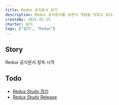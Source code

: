 ```yaml
---
title: Redux 공식문서 보기
description: Redux 공식문서를 보면서 개념을 익히고 있다.
createBy: 2022.02.15
charter: 일지
tags: ["일지", "Redux"]
---
```


## Story

Redux 공식문서 정독 시작

## Todo

-   [Redux Study 정리](/TIL/study/redux/story)
-   [Redux Study Release](/TIL/study/study/redux/release)
